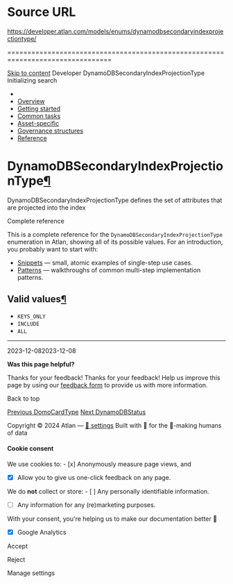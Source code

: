 # Source URL
https://developer.atlan.com/models/enums/dynamodbsecondaryindexprojectiontype/

================================================================================

<!--
canonical: https://developer.atlan.com/models/enums/dynamodbsecondaryindexprojectiontype/
meta-content-security-policy: object-src 'none'; base-uri 'self'; manifest-src 'self'; media-src 'self';
meta-description: Dear Developers
meta-generator: mkdocs-1.6.1, mkdocs-material-9.6.14
meta-og-description: Dear Developers
meta-og-image: https://developer.atlan.com/assets/images/social/models/enums/dynamodbsecondaryindexprojectiontype.png
meta-og-image-height: 630
meta-og-image-type: image/png
meta-og-image-width: 1200
meta-og-title: DynamoDBSecondaryIndexProjectionType - Developer
meta-og-type: website
meta-og-url: https://developer.atlan.com/models/enums/dynamodbsecondaryindexprojectiontype/
meta-twitter:card: summary_large_image
meta-twitter:description: Dear Developers
meta-twitter:image: https://developer.atlan.com/assets/images/social/models/enums/dynamodbsecondaryindexprojectiontype.png
meta-twitter:title: DynamoDBSecondaryIndexProjectionType - Developer
meta-viewport: width=device-width,initial-scale=1
title: DynamoDBSecondaryIndexProjectionType - Developer
-->

[Skip to content](#dynamodbsecondaryindexprojectiontype) Developer DynamoDBSecondaryIndexProjectionType Initializing search 

* 
* [Overview](../../..)
* [Getting started](../../../getting-started/)
* [Common tasks](../../../snippets/)
* [Asset\-specific](../../../patterns/)
* [Governance structures](../../../governance/)
* [Reference](../../../reference/)

DynamoDBSecondaryIndexProjectionType[¶](#dynamodbsecondaryindexprojectiontype "Permanent link")
===============================================================================================

DynamoDBSecondaryIndexProjectionType defines the set of attributes that are projected into the index

Complete reference

This is a complete reference for the `DynamoDBSecondaryIndexProjectionType` enumeration in Atlan, showing all of its possible values. For an introduction, you probably want to start with:

* [Snippets](../../../snippets/) — small, atomic examples of single\-step use cases.
* [Patterns](../../../patterns/) — walkthroughs of common multi\-step implementation patterns.

Valid values[¶](#valid-values "Permanent link")
-----------------------------------------------

* `KEYS_ONLY`
* `INCLUDE`
* `ALL`

---

2023\-12\-082023\-12\-08

**Was this page helpful?**

Thanks for your feedback! Thanks for your feedback! Help us improve this page by using our [feedback form](https://docs.google.com/forms/d/e/1FAIpQLScfoq7vqEn8S4QvN0ehPp0MRy6WYK5x-okJDqD69lHgoPPWtg/viewform?usp=pp_url&entry.1800719315=/models/enums/dynamodbsecondaryindexprojectiontype/) to provide us with more information. 

Back to top

[Previous DomoCardType](../domocardtype/) [Next DynamoDBStatus](../dynamodbstatus/) 

Copyright © 2024 Atlan — [🍪 settings](#__consent) 
Built with 💙 for the 🤖\-making humans of data 

#### Cookie consent

We use cookies to: - [x] Anonymously measure page views, and
- [x] Allow you to give us one\-click feedback on any page.

 We do **not** collect or store: - [ ] Any personally identifiable information.
- [ ] Any information for any (re)marketing purposes.

 With your consent, you're helping us to make our documentation better 💙

- [x] Google Analytics

Accept

Reject

Manage settings


